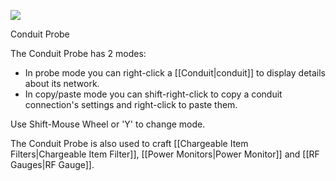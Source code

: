 ![](http://loenwind.info/eio/Conduit_Probe.png)

Conduit Probe

The Conduit Probe has 2 modes:

* In probe mode you can right-click a [[Conduit|conduit]] to display details about its network.
* In copy/paste mode you can shift-right-click to copy a conduit connection's settings and right-click to paste them.

Use Shift-Mouse Wheel or 'Y' to change mode.

The Conduit Probe is also used to craft [[Chargeable Item Filters|Chargeable Item Filter]], [[Power Monitors|Power Monitor]] and [[RF Gauges|RF Gauge]].